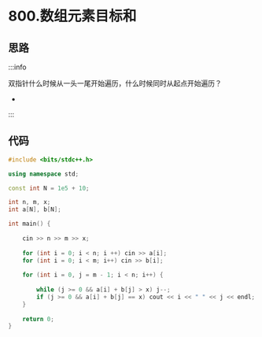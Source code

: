 # 800.数组元素目标和



## 思路

:::info

双指针什么时候从一头一尾开始遍历，什么时候同时从起点开始遍历？

- 

:::

## 代码

```cpp
#include <bits/stdc++.h>

using namespace std;

const int N = 1e5 + 10;

int n, m, x;
int a[N], b[N];

int main() {
    
    cin >> n >> m >> x;
    
    for (int i = 0; i < n; i ++) cin >> a[i];
    for (int i = 0; i < m; i++) cin >> b[i];
    
    for (int i = 0, j = m - 1; i < n; i++) {
        
        while (j >= 0 && a[i] + b[j] > x) j--;
        if (j >= 0 && a[i] + b[j] == x) cout << i << " " << j << endl;
    }
    
    return 0;
}
```

